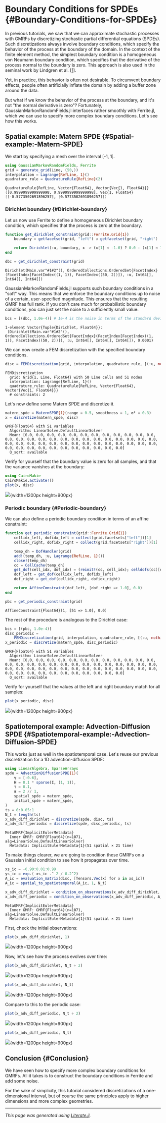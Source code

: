 


# Boundary Conditions for SPDEs {#Boundary-Conditions-for-SPDEs}

In previous tutorials, we saw that we can approximate stochastic processes with GMRFs by discretizing stochastic partial differential equations (SPDEs). Such discretizations always involve boundary conditions, which specify the behavior of the process at the boundary of the domain. In the context of the finite element method, the simplest boundary condition is a homogeneous von Neumann boundary condition, which specifies that the derivative of the process normal to the boundary is zero. This approach is also used in the seminal work by Lindgren et al. [[1](/bibliography#Lindgren2011)].

Yet, in practice, this behavior is often not desirable. To circumvent boundary effects, people often artificially inflate the domain by adding a buffer zone around the data.

But what if we know the behavior of the process at the boundary, and it&#39;s not &quot;the normal derivative is zero&quot;? Fortunately, GaussianMarkovRandomFields.jl interfaces rather smoothly with Ferrite.jl, which we can use to specify more complex boundary conditions. Let&#39;s see how this works.

## Spatial example: Matern SPDE {#Spatial-example:-Matern-SPDE}

We start by specifying a mesh over the interval [-1, 1].

```julia
using GaussianMarkovRandomFields, Ferrite
grid = generate_grid(Line, (50,))
interpolation = Lagrange{RefLine, 1}()
quadrature_rule = QuadratureRule{RefLine}(2)
```


```ansi
QuadratureRule{RefLine, Vector{Float64}, Vector{Vec{1, Float64}}}([0.9999999999999998, 0.9999999999999998], Vec{1, Float64}[[-0.5773502691896257], [0.5773502691896257]])
```


### Dirichlet boundary {#Dirichlet-boundary}

Let us now use Ferrite to define a homogeneous Dirichlet boundary condition, which specifies that the process is zero at the boundary.

```julia
function get_dirichlet_constraint(grid::Ferrite.Grid{1})
    boundary = getfacetset(grid, "left") ∪ getfacetset(grid, "right")

    return Dirichlet(:u, boundary, x -> (x[1] ≈ -1.0) ? 0.0 : (x[1] ≈ 1.0) ? 0.0 : 0.0)
end

dbc = get_dirichlet_constraint(grid)
```


```ansi
Dirichlet(Main.var"#1#2"(), OrderedCollections.OrderedSet{FacetIndex}(FacetIndex[FacetIndex((1, 1)), FacetIndex((50, 2))]), :u, Int64[], Int64[], Int64[])
```


GaussianMarkovRandomFields.jl supports such boundary conditions in a &quot;soft&quot; way. This means that we enforce the boundary conditions up to noise of a certain, user-specified magnitude. This ensures that the resulting GMRF has full rank. If you don&#39;t care much for probabilistic boundary conditions, you can just set the noise to a sufficiently small value.

```julia
bcs = [(dbc, 1.0e-4)] # 1e-4 is the noise in terms of the standard deviation
```


```ansi
1-element Vector{Tuple{Dirichlet, Float64}}:
 (Dirichlet(Main.var"#1#2"(), OrderedCollections.OrderedSet{FacetIndex}(FacetIndex[FacetIndex((1, 1)), FacetIndex((50, 2))]), :u, Int64[], Int64[], Int64[]), 0.0001)
```


We can now create a FEM discretization with the specified boundary conditions.

```julia
disc = FEMDiscretization(grid, interpolation, quadrature_rule, [(:u, nothing)], bcs)
```


```ansi
FEMDiscretization
  grid: Grid{1, Line, Float64} with 50 Line cells and 51 nodes
  interpolation: Lagrange{RefLine, 1}()
  quadrature_rule: QuadratureRule{RefLine, Vector{Float64}, Vector{Vec{1, Float64}}}
  # constraints: 2

```


Let&#39;s now define some Matern SPDE and discretize it.

```julia
matern_spde = MaternSPDE{1}(range = 0.5, smoothness = 1, σ² = 0.3)
x = discretize(matern_spde, disc)
```


```ansi
GMRF{Float64} with 51 variables
  Algorithm: LinearSolve.DefaultLinearSolver
  Mean: [0.0, 0.0, 0.0, 0.0, 0.0, 0.0, 0.0, 0.0, 0.0, 0.0, 0.0, 0.0, 0.0, 0.0, 0.0, 0.0, 0.0, 0.0, 0.0, 0.0, 0.0, 0.0, 0.0, 0.0, 0.0, 0.0, 0.0, 0.0, 0.0, 0.0, 0.0, 0.0, 0.0, 0.0, 0.0, 0.0, 0.0, 0.0, 0.0, 0.0, 0.0, 0.0, 0.0, 0.0, 0.0, 0.0, 0.0, 0.0, 0.0, 0.0, 0.0]
  Q_sqrt: available
```


Verify for yourself that the boundary value is zero for all samples, and that the variance vanishes at the boundary:

```julia
using CairoMakie
CairoMakie.activate!()
plot(x, disc)
```

![](hxktald.png){width=1200px height=900px}

### Periodic boundary {#Periodic-boundary}

We can also define a periodic boundary condition in terms of an affine constraint:

```julia
function get_periodic_constraint(grid::Ferrite.Grid{1})
    cellidx_left, dofidx_left = collect(grid.facetsets["left"])[1]
    cellidx_right, dofidx_right = collect(grid.facetsets["right"])[1]

    temp_dh = DofHandler(grid)
    add!(temp_dh, :u, Lagrange{RefLine, 1}())
    close!(temp_dh)
    cc = CellCache(temp_dh)
    get_dof(cell_idx, dof_idx) = (reinit!(cc, cell_idx); celldofs(cc)[dof_idx])
    dof_left = get_dof(cellidx_left, dofidx_left)
    dof_right = get_dof(cellidx_right, dofidx_right)

    return AffineConstraint(dof_left, [dof_right => 1.0], 0.0)
end

pbc = get_periodic_constraint(grid)
```


```ansi
AffineConstraint{Float64}(1, [51 => 1.0], 0.0)
```


The rest of the procedure is analogous to the Dirichlet case:

```julia
bcs = [(pbc, 1.0e-4)]
disc_periodic =
    FEMDiscretization(grid, interpolation, quadrature_rule, [(:u, nothing)], bcs)
x_periodic = discretize(matern_spde, disc_periodic)
```


```ansi
GMRF{Float64} with 51 variables
  Algorithm: LinearSolve.DefaultLinearSolver
  Mean: [0.0, 0.0, 0.0, 0.0, 0.0, 0.0, 0.0, 0.0, 0.0, 0.0, 0.0, 0.0, 0.0, 0.0, 0.0, 0.0, 0.0, 0.0, 0.0, 0.0, 0.0, 0.0, 0.0, 0.0, 0.0, 0.0, 0.0, 0.0, 0.0, 0.0, 0.0, 0.0, 0.0, 0.0, 0.0, 0.0, 0.0, 0.0, 0.0, 0.0, 0.0, 0.0, 0.0, 0.0, 0.0, 0.0, 0.0, 0.0, 0.0, 0.0, 0.0]
  Q_sqrt: available
```


Verify for yourself that the values at the left and right boundary match for all samples:

```julia
plot(x_periodic, disc)
```

![](qcjzhkt.png){width=1200px height=900px}

## Spatiotemporal example: Advection-Diffusion SPDE {#Spatiotemporal-example:-Advection-Diffusion-SPDE}

This works just as well in the spatiotemporal case. Let&#39;s reuse our previous discretization for a 1D advection-diffusion SPDE:

```julia
using LinearAlgebra, SparseArrays
spde = AdvectionDiffusionSPDE{1}(
    γ = [-0.6],
    H = 0.1 * sparse(I, (1, 1)),
    τ = 0.1,
    α = 2 // 1,
    spatial_spde = matern_spde,
    initial_spde = matern_spde,
)
ts = 0:0.05:1
N_t = length(ts)
x_adv_diff_dirichlet = discretize(spde, disc, ts)
x_adv_diff_periodic = discretize(spde, disc_periodic, ts)
```


```ansi
MetaGMRF{ImplicitEulerMetadata}
  Inner GMRF: GMRF{Float64}(n=1071, alg=LinearSolve.DefaultLinearSolver)
  Metadata: ImplicitEulerMetadata{1}(51 spatial × 21 time)
```


To make things clearer, we are going to condition these GMRFs on a Gaussian initial condition to see how it propagates over time.

```julia
xs_ic = -0.99:0.01:0.99
ys_ic = exp.(-xs_ic .^ 2 / 0.2^2)
A_ic = evaluation_matrix(disc, [Tensors.Vec(x) for x in xs_ic])
A_ic = spatial_to_spatiotemporal(A_ic, 1, N_t)

x_adv_diff_dirichlet = condition_on_observations(x_adv_diff_dirichlet, A_ic, 1.0e8, ys_ic)
x_adv_diff_periodic = condition_on_observations(x_adv_diff_periodic, A_ic, 1.0e8, ys_ic)
```


```ansi
MetaGMRF{ImplicitEulerMetadata}
  Inner GMRF: GMRF{Float64}(n=1071, alg=LinearSolve.DefaultLinearSolver)
  Metadata: ImplicitEulerMetadata{1}(51 spatial × 21 time)
```


First, check the initial observations:

```julia
plot(x_adv_diff_dirichlet, 1)
```

![](kfriwth.png){width=1200px height=900px}

Now, let&#39;s see how the process evolves over time:

```julia
plot(x_adv_diff_dirichlet, N_t ÷ 2)
```

![](ystniyp.png){width=1200px height=900px}

```julia
plot(x_adv_diff_dirichlet, N_t)
```

![](pixhdes.png){width=1200px height=900px}

Compare to this to the periodic case:

```julia
plot(x_adv_diff_periodic, N_t ÷ 2)
```

![](nsqgmpi.png){width=1200px height=900px}

```julia
plot(x_adv_diff_periodic, N_t)
```

![](vtffigi.png){width=1200px height=900px}

## Conclusion {#Conclusion}

We have seen how to specify more complex boundary conditions for GMRFs. All it takes is to construct the boundary conditions in Ferrite and add some noise.

For the sake of simplicity, this tutorial considered discretizations of a one-dimensional interval, but of course the same principles apply to higher dimensions and more complex geometries.


---


_This page was generated using [Literate.jl](https://github.com/fredrikekre/Literate.jl)._
